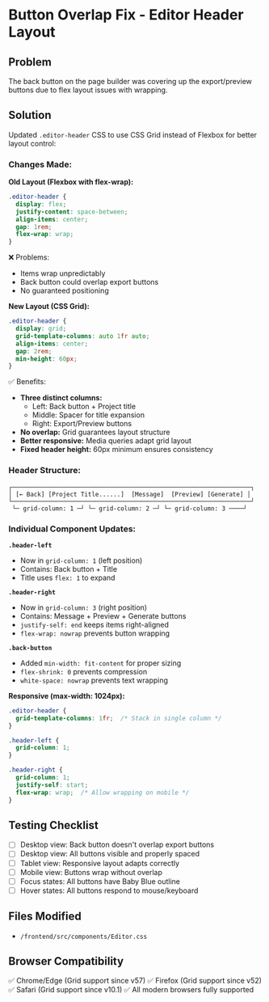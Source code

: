# Button Overlap Fix - Editor Header Layout

## Problem
The back button on the page builder was covering up the export/preview buttons due to flex layout issues with wrapping.

## Solution
Updated `.editor-header` CSS to use CSS Grid instead of Flexbox for better layout control:

### Changes Made:

**Old Layout (Flexbox with flex-wrap):**
```css
.editor-header {
  display: flex;
  justify-content: space-between;
  align-items: center;
  gap: 1rem;
  flex-wrap: wrap;
}
```
❌ Problems:
- Items wrap unpredictably
- Back button could overlap export buttons
- No guaranteed positioning

**New Layout (CSS Grid):**
```css
.editor-header {
  display: grid;
  grid-template-columns: auto 1fr auto;
  align-items: center;
  gap: 2rem;
  min-height: 60px;
}
```
✅ Benefits:
- **Three distinct columns:**
  - Left: Back button + Project title
  - Middle: Spacer for title expansion
  - Right: Export/Preview buttons
- **No overlap:** Grid guarantees layout structure
- **Better responsive:** Media queries adapt grid layout
- **Fixed header height:** 60px minimum ensures consistency

### Header Structure:
```
┌──────────────────────────────────────────────────────────────────┐
│ [← Back] [Project Title......]  [Message]  [Preview] [Generate] │
└──────────────────────────────────────────────────────────────────┘
 └─ grid-column: 1 ─┘ └─ grid-column: 2 ─┘ └─ grid-column: 3 ────┘
```

### Individual Component Updates:

**`.header-left`**
- Now in `grid-column: 1` (left position)
- Contains: Back button + Title
- Title uses `flex: 1` to expand

**`.header-right`**
- Now in `grid-column: 3` (right position)
- Contains: Message + Preview + Generate buttons
- `justify-self: end` keeps items right-aligned
- `flex-wrap: nowrap` prevents button wrapping

**`.back-button`**
- Added `min-width: fit-content` for proper sizing
- `flex-shrink: 0` prevents compression
- `white-space: nowrap` prevents text wrapping

**Responsive (max-width: 1024px):**
```css
.editor-header {
  grid-template-columns: 1fr;  /* Stack in single column */
}

.header-left {
  grid-column: 1;
}

.header-right {
  grid-column: 1;
  justify-self: start;
  flex-wrap: wrap;  /* Allow wrapping on mobile */
}
```

## Testing Checklist
- [ ] Desktop view: Back button doesn't overlap export buttons
- [ ] Desktop view: All buttons visible and properly spaced
- [ ] Tablet view: Responsive layout adapts correctly
- [ ] Mobile view: Buttons wrap without overlap
- [ ] Focus states: All buttons have Baby Blue outline
- [ ] Hover states: All buttons respond to mouse/keyboard

## Files Modified
- `/frontend/src/components/Editor.css`

## Browser Compatibility
✅ Chrome/Edge (Grid support since v57)
✅ Firefox (Grid support since v52)
✅ Safari (Grid support since v10.1)
✅ All modern browsers fully supported
